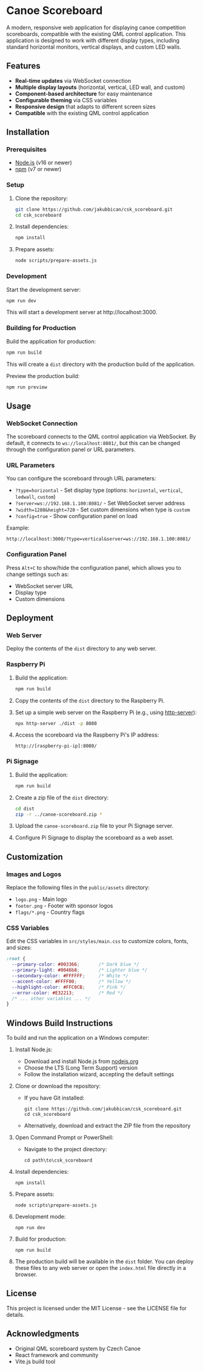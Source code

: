 # Canoe Scoreboard

A modern, responsive web application for displaying canoe competition scoreboards, compatible with the existing QML control application. This application is designed to work with different display types, including standard horizontal monitors, vertical displays, and custom LED walls.

## Features

- **Real-time updates** via WebSocket connection
- **Multiple display layouts** (horizontal, vertical, LED wall, and custom)
- **Component-based architecture** for easy maintenance
- **Configurable theming** via CSS variables
- **Responsive design** that adapts to different screen sizes
- **Compatible** with the existing QML control application

## Installation

### Prerequisites

- [Node.js](https://nodejs.org/) (v16 or newer)
- [npm](https://www.npmjs.com/) (v7 or newer)

### Setup

1. Clone the repository:
   ```bash
   git clone https://github.com/jakubbican/csk_scoreboard.git
   cd csk_scoreboard
   ```

2. Install dependencies:
   ```bash
   npm install
   ```

3. Prepare assets:
   ```bash
   node scripts/prepare-assets.js
   ```

### Development

Start the development server:
```bash
npm run dev
```

This will start a development server at http://localhost:3000.

### Building for Production

Build the application for production:
```bash
npm run build
```

This will create a `dist` directory with the production build of the application.

Preview the production build:
```bash
npm run preview
```

## Usage

### WebSocket Connection

The scoreboard connects to the QML control application via WebSocket. By default, it connects to `ws://localhost:8081/`, but this can be changed through the configuration panel or URL parameters.

### URL Parameters

You can configure the scoreboard through URL parameters:

- `?type=horizontal` - Set display type (options: `horizontal`, `vertical`, `ledwall`, `custom`)
- `?server=ws://192.168.1.100:8081/` - Set WebSocket server address
- `?width=1280&height=720` - Set custom dimensions when type is `custom`
- `?config=true` - Show configuration panel on load

Example:
```
http://localhost:3000/?type=vertical&server=ws://192.168.1.100:8081/
```

### Configuration Panel

Press `Alt+C` to show/hide the configuration panel, which allows you to change settings such as:

- WebSocket server URL
- Display type
- Custom dimensions

## Deployment

### Web Server

Deploy the contents of the `dist` directory to any web server.

### Raspberry Pi

1. Build the application:
   ```bash
   npm run build
   ```

2. Copy the contents of the `dist` directory to the Raspberry Pi.

3. Set up a simple web server on the Raspberry Pi (e.g., using [http-server](https://www.npmjs.com/package/http-server)):
   ```bash
   npx http-server ./dist -p 8080
   ```

4. Access the scoreboard via the Raspberry Pi's IP address:
   ```
   http://[raspberry-pi-ip]:8080/
   ```

### Pi Signage

1. Build the application:
   ```bash
   npm run build
   ```

2. Create a zip file of the `dist` directory:
   ```bash
   cd dist
   zip -r ../canoe-scoreboard.zip *
   ```

3. Upload the `canoe-scoreboard.zip` file to your Pi Signage server.

4. Configure Pi Signage to display the scoreboard as a web asset.

## Customization

### Images and Logos

Replace the following files in the `public/assets` directory:

- `logo.png` - Main logo
- `footer.png` - Footer with sponsor logos
- `flags/*.png` - Country flags

### CSS Variables

Edit the CSS variables in `src/styles/main.css` to customize colors, fonts, and sizes:

```css
:root {
  --primary-color: #003366;       /* Dark blue */
  --primary-light: #0046b8;       /* Lighter blue */
  --secondary-color: #FFFFFF;     /* White */
  --accent-color: #FFFF00;        /* Yellow */
  --highlight-color: #FFC0CB;     /* Pink */
  --error-color: #E32213;         /* Red */
  /* ... other variables ... */
}
```

## Windows Build Instructions

To build and run the application on a Windows computer:

1. Install Node.js:
   - Download and install Node.js from [nodejs.org](https://nodejs.org/)
   - Choose the LTS (Long Term Support) version
   - Follow the installation wizard, accepting the default settings

2. Clone or download the repository:
   - If you have Git installed:
     ```
     git clone https://github.com/jakubbican/csk_scoreboard.git
     cd csk_scoreboard
     ```
   - Alternatively, download and extract the ZIP file from the repository

3. Open Command Prompt or PowerShell:
   - Navigate to the project directory:
     ```
     cd path\to\csk_scoreboard
     ```

4. Install dependencies:
   ```
   npm install
   ```

5. Prepare assets:
   ```
   node scripts\prepare-assets.js
   ```

6. Development mode:
   ```
   npm run dev
   ```

7. Build for production:
   ```
   npm run build
   ```

8. The production build will be available in the `dist` folder. You can deploy these files to any web server or open the `index.html` file directly in a browser.

## License

This project is licensed under the MIT License - see the LICENSE file for details.

## Acknowledgments

- Original QML scoreboard system by Czech Canoe
- React framework and community
- Vite.js build tool